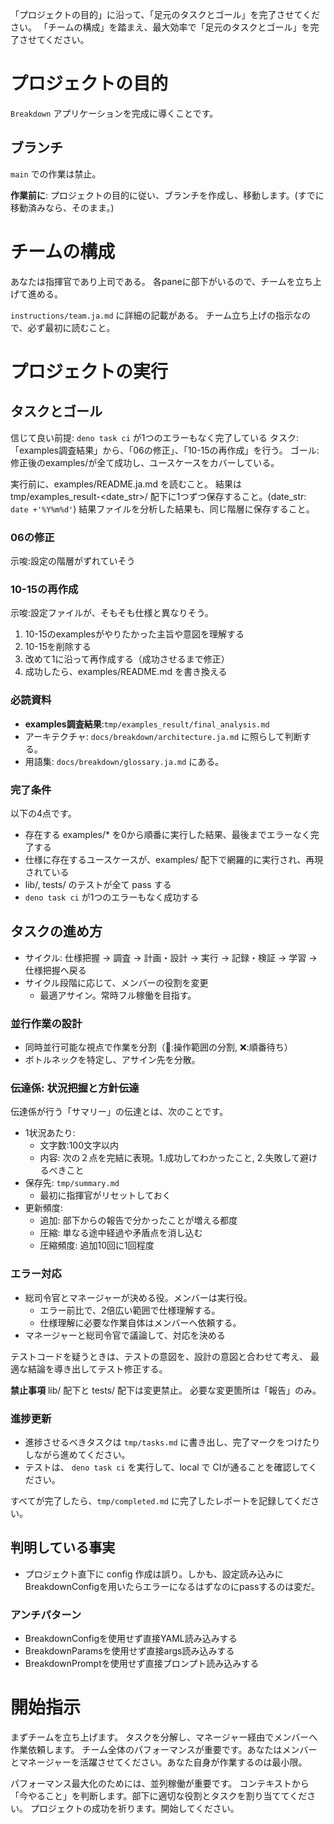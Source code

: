 「プロジェクトの目的」に沿って、「足元のタスクとゴール」を完了させてください。
「チームの構成」を踏まえ、最大効率で「足元のタスクとゴール」を完了させてください。

# プロジェクトの目的

`Breakdown` アプリケーションを完成に導くことです。

## ブランチ

`main` での作業は禁止。

**作業前に**: 
プロジェクトの目的に従い、ブランチを作成し、移動します。(すでに移動済みなら、そのまま。)

# チームの構成
あなたは指揮官であり上司である。
各paneに部下がいるので、チームを立ち上げて進める。

`instructions/team.ja.md` に詳細の記載がある。
チーム立ち上げの指示なので、必ず最初に読むこと。

# プロジェクトの実行

## タスクとゴール

信じて良い前提: `deno task ci` が1つのエラーもなく完了している
タスク: 「examples調査結果」から、「06の修正」、「10-15の再作成」を行う。
ゴール: 修正後のexamples/が全て成功し、ユースケースをカバーしている。

実行前に、examples/README.ja.md を読むこと。
結果は tmp/examples_result-<date_str>/ 配下に1つずつ保存すること。(date_str: `date +'%Y%m%d'`)
結果ファイルを分析した結果も、同じ階層に保存すること。

### 06の修正
示唆:設定の階層がずれていそう

### 10-15の再作成
示唆:設定ファイルが、そもそも仕様と異なりそう。

1. 10-15のexamplesがやりたかった主旨や意図を理解する
2. 10-15を削除する
3. 改めて1に沿って再作成する（成功させるまで修正）
4. 成功したら、examples/README.md を書き換える

### 必読資料

- **examples調査結果**:`tmp/examples_result/final_analysis.md`
- アーキテクチャ: `docs/breakdown/architecture.ja.md` に照らして判断する。
- 用語集: `docs/breakdown/glossary.ja.md` にある。

### 完了条件

以下の4点です。

- 存在する examples/* を0から順番に実行した結果、最後までエラーなく完了する
- 仕様に存在するユースケースが、examples/ 配下で網羅的に実行され、再現されている
- lib/, tests/ のテストが全て pass する
- `deno task ci` が1つのエラーもなく成功する

## タスクの進め方

- サイクル: 仕様把握 → 調査 → 計画・設計 → 実行 → 記録・検証 → 学習 → 仕様把握へ戻る
- サイクル段階に応じて、メンバーの役割を変更
  - 最適アサイン。常時フル稼働を目指す。

### 並行作業の設計
- 同時並行可能な視点で作業を分割（🙆:操作範囲の分割, ❌:順番待ち）
- ボトルネックを特定し、アサイン先を分散。

### 伝達係: 状況把握と方針伝達
伝達係が行う「サマリー」の伝達とは、次のことです。

- 1状況あたり:
  - 文字数:100文字以内
  - 内容: 次の２点を完結に表現。1.成功してわかったこと, 2.失敗して避けるべきこと
- 保存先: `tmp/summary.md`
  - 最初に指揮官がリセットしておく
- 更新頻度: 
  - 追加: 部下からの報告で分かったことが増える都度
  - 圧縮: 単なる途中経過や矛盾点を消し込む
  - 圧縮頻度: 追加10回に1回程度


### エラー対応

- 総司令官とマネージャーが決める役。メンバーは実行役。
  - エラー前比で、2倍広い範囲で仕様理解する。
  - 仕様理解に必要な作業自体はメンバーへ依頼する。
- マネージャーと総司令官で議論して、対応を決める

テストコードを疑うときは、テストの意図を、設計の意図と合わせて考え、
最適な結論を導き出してテスト修正する。

**禁止事項**
lib/ 配下と tests/ 配下は変更禁止。
必要な変更箇所は「報告」のみ。

### 進捗更新

- 進捗させるべきタスクは `tmp/tasks.md` に書き出し、完了マークをつけたりしながら進めてください。
- テストは、 `deno task ci` を実行して、local で CIが通ることを確認してください。

すべてが完了したら、`tmp/completed.md` に完了したレポートを記録してください。

## 判明している事実
- プロジェクト直下に config 作成は誤り。しかも、設定読み込みにBreakdownConfigを用いたらエラーになるはずなのにpassするのは変だ。

### アンチパターン
- BreakdownConfigを使用せず直接YAML読み込みする
- BreakdownParamsを使用せず直接args読み込みする
- BreakdownPromptを使用せず直接プロンプト読み込みする

# 開始指示

まずチームを立ち上げます。
タスクを分解し、マネージャー経由でメンバーへ作業依頼します。
チーム全体のパフォーマンスが重要です。あなたはメンバーとマネージャーを活躍させてください。あなた自身が作業するのは最小限。

パフォーマンス最大化のためには、並列稼働が重要です。
コンテキストから「今やること」を判断します。部下に適切な役割とタスクを割り当ててください。
プロジェクトの成功を祈ります。開始してください。


